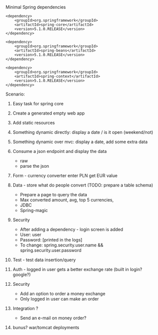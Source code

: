Minimal Spring dependencies

```
<dependency>
    <groupId>org.springframework</groupId>
    <artifactId>spring-core</artifactId>
    <version>5.1.0.RELEASE</version>
</dependency>

<dependency>
    <groupId>org.springframework</groupId>
    <artifactId>spring-beans</artifactId>
    <version>5.1.0.RELEASE</version>
</dependency>

<dependency>
    <groupId>org.springframework</groupId>
    <artifactId>spring-context</artifactId>
    <version>5.1.0.RELEASE</version>
</dependency>
```

Scenario:

1. Easy task for spring core
2. Create a generated empty web app
3. Add static resources
4. Something dynamic directly: display a date / is it open (weekend/not)
5. Something dynamic over mvc: display a date, add some extra data
6. Consume a json endpoint and display the data 
     * raw
     * parse the json
7. Form - currency converter enter PLN get EUR value
8. Data - store what do people convert (TODO: prepare a table schema)
     * Prepare a page to query the data
     * Max converted amount, avg, top 5 currencies,
     * JDBC
     * Spring-magic

9. Security
     * After adding a dependency - login screen is added
     * User: user 
     * Password: [printed in the logs]
     * To change: spring.security.user.name && spring.security.user.password
     
9. Test - test data insertion/query
10. Auth - logged in user gets a better exchange rate (built in login? google?)
11. Security 
     * Add an option to order a money exchange
     * Only logged in user can make an order

19. Integration ?
     * Send an e-mail on money order?
20. bunus? war/tomcat deployments
